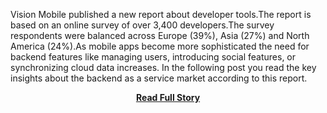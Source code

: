 <p>Vision Mobile published a new report about developer tools.The report is based on an online survey of over 3,400 developers.The survey respondents were balanced across Europe (39%), Asia (27%) and North America (24%).As mobile apps become more sophisticated the need for backend features like managing users, introducing social features, or synchronizing cloud data increases. In the following post you read the key insights about the backend as a service market according to this report.</p>
<center><p><a href="http://www.apiomat.com/backend-as-a-service-report/" style='padding:25px; font-sze:18px; font-weight: bold;'>Read Full Story</a></p></center>
